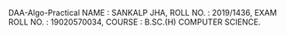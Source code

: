  DAA-Algo-Practical
NAME : SANKALP JHA,
ROLL NO. : 2019/1436,
EXAM ROLL NO. : 19020570034,
COURSE : B.SC.(H) COMPUTER SCIENCE.
